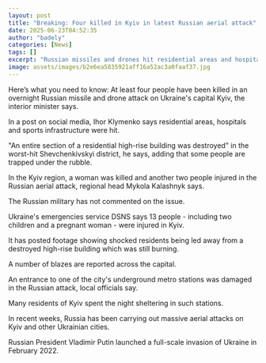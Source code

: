 ```yaml
---
layout: post
title: "Breaking: Four killed in Kyiv in latest Russian aerial attack"
date: 2025-06-23T04:52:35
author: "badely"
categories: [News]
tags: []
excerpt: "Russian missiles and drones hit residential areas and hospitals in Ukraine's capital, the interior minister says."
image: assets/images/b2e6ea5835921aff16a52ac3a0faaf37.jpg
---
```


Here’s what you need to know: At least four people have been killed in an overnight Russian missile and drone attack on Ukraine's capital Kyiv, the interior minister says.

In a post on social media, Ihor Klymenko says residential areas, hospitals and sports infrastructure were hit.

"An entire section of a residential high-rise building was destroyed" in the worst-hit Shevchenkivskyi district, he says, adding that some people are trapped under the rubble.

In the Kyiv region, a woman was killed and another two people injured in the Russian aerial attack, regional head Mykola Kalashnyk says.

The Russian military has not commented on the issue.

Ukraine's emergencies service DSNS says 13 people - including two children and a pregnant woman - were injured in Kyiv.

It has posted footage showing shocked residents being led away from a destroyed high-rise building which was still burning.

A number of blazes are reported across the capital.

An entrance to one of the city's underground metro stations was damaged in the Russian attack, local officials say.

Many residents of Kyiv spent the night sheltering in such stations.

In recent weeks, Russia has been carrying out massive aerial attacks on Kyiv and other Ukrainian cities.

Russian President Vladimir Putin launched a full-scale invasion of Ukraine in February 2022.

